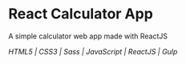# React Calculator App
A simple calculator web app made with ReactJS

*HTML5 | CSS3 | Sass | JavaScript | ReactJS | Gulp*
